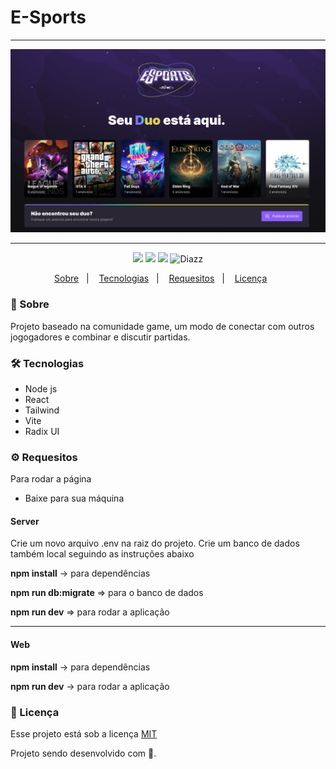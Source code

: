 # E-Sports

***

<p align="center">
  <img src="https://github.com/wevdiaz/e-sports/blob/main/image/e-sports.png?raw=true">
</p>

***

<p align="center">  
      <a>
          <img src="https://img.shields.io/github/repo-size/wevdiaz/e-sports?color=%238e44ad">      
      </a>  
      <a>
          <img src="https://img.shields.io/github/license/wevdiaz/e-sports?color=%238e44ad">        
      </a>      
      <a>
          <img src="https://img.shields.io/github/languages/count/wevdiaz/e-sports?color=%238e44ad">       
      </a>      
      <a>          
          <img alt="Diazz" src="https://img.shields.io/badge/made%20by-Diazz-esports?color=%238e44ad"> 
      </a>      
  </p> 

<p align="center">
    <a href="#speech_balloon-sobre">Sobre</a>&nbsp;&nbsp;&nbsp;|&nbsp;&nbsp;&nbsp;
    <a href="#hammer_and_wrench-tecnologias">Tecnologias</a>&nbsp;&nbsp;&nbsp;|&nbsp;&nbsp;&nbsp;
    <a href="#gear-requesitos">Requesitos</a>&nbsp;&nbsp;&nbsp;|&nbsp;&nbsp;&nbsp;
    <a href="#scroll-licença">Licença</a>&nbsp;&nbsp;&nbsp;&nbsp;&nbsp;&nbsp;    
</p>

### :speech_balloon: Sobre

Projeto baseado na comunidade game, um modo de conectar com outros jogogadores e combinar e discutir partidas.
 
 ### :hammer_and_wrench: Tecnologias
 
 * Node js
 * React
 * Tailwind
 * Vite
 * Radix UI

### :gear: Requesitos

Para rodar a página

* Baixe para sua máquina

#### Server

Crie um novo arquivo .env na raiz do projeto. Crie um banco de dados também local seguindo as instruções abaixo

**npm install** -> para dependências

**npm run db:migrate** => para o banco de dados

**npm run dev** => para rodar a aplicação

***

#### Web

**npm install** -> para dependências

**npm run dev** -> para rodar a aplicação

### :scroll: Licença

Esse projeto está sob a licença [MIT](https://github.com/wevdiaz/e-sports/blob/main/LICENSE)

Projeto sendo desenvolvido com :blue_heart:.
